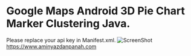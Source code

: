# Google Maps Android 3D Pie Chart Marker Clustering Java.

Please replace your api key in Manifest.xml.
![ScreenShot](https://www.aminyazdanpanah.com/public/images/2.jpg)
https://www.aminyazdanpanah.com
